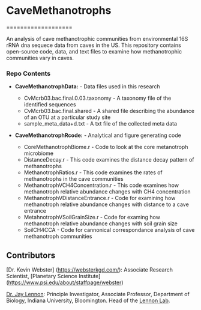 # CaveMethanotrophs
===================

An analysis of cave methanotrophic communities from environmental 16S rRNA dna sequece data from caves in the US.
This repository contains open-source code, data, and text files to examine how methanotrophic communities 
vary in caves.

### Repo Contents

* **CaveMethanotrophData:** - Data files used in this research
	* CvMcrb03.bac.final.0.03.taxonomy - A taxonomy file of the identified sequences
	* CvMcrb03.bac.final.shared - A shared file describing the abundance of an OTU at a particular study site
	* sample_meta_data+d.txt - A txt file of the collected meta data 

* **CaveMethanotrophRcode:** - Analytical and figure generating code
	* CoreMethanotrophBiome.r - Code to look at the core metanotroph microbiome
	* DistanceDecay.r - This code examines the distance decay pattern of methanotrophs
	* MethanotrophRatios.r - This code examines the rates of methanotrophs in the cave communities
	* MethanotrophVCH4Concentration.r - This code examines how methanotroph relative abundance changes with CH4 concentration
	* MethanotrophVDistanceEntrance.r - Code for examining how methanotroph relative abundance changes with distance to a cave entrance
	* MetahnotrophVSoilGrainSize.r - Code for examing how methanotroph relative abundance changes with soil grain size
	* SoilCH4CCA - Code for cannonical correspondance analysis of cave methanotroph communities

## Contributors

[Dr. Kevin Webster] (https://websterkgd.com/): Associate Research Scientist, [Planetary Science Institute] (https://www.psi.edu/about/staffpage/webster)

[Dr. Jay Lennon](http://www.indiana.edu/~microbes/people.php): Principle Investigator, Associate Professor, Department of Biology, Indiana University, Bloomington. Head of the [Lennon Lab](http://www.indiana.edu/~microbes/people.php).
